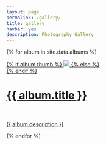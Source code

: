 ```yaml
---
layout: page
permalink: /gallery/
title: gallery
navbar: yes
description: Photography Gallery
---
```


{% for album in site.data.albums %}

<div class="project">
    <div class="thumbnail">
        <a href="{{ site.baseurl }}{{ album.url }}">
        {% if album.thumb %}
        <img class="thumbnail" src="{{ album.img }}"/>
        {% else %}
        <div class="thumbnail blankbox"></div>
        {% endif %}    
        <span>
            <h1>{{ album.title }}</h1>
            <br/>
            <p>{{ album.description }}</p>
        </span>
        </a>
    </div>
</div>

{% endfor %}
